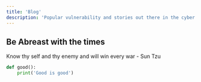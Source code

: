 ```yaml
---
title: 'Blog'
description: 'Popular vulnerability and stories out there in the cyber domain'
---
```


## Be Abreast with the times

Know thy self and thy enemy and will win every war - Sun Tzu



```python
def good():
    print('Good is good')
```

